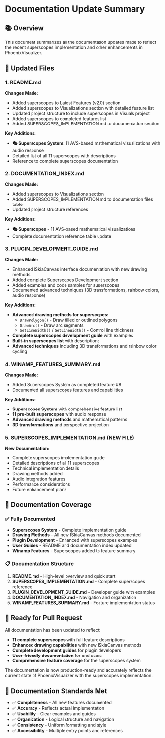 # Documentation Update Summary

## 📚 Overview

This document summarizes all the documentation updates made to reflect the recent superscopes implementation and other enhancements in PhoenixVisualizer.

## 🔄 Updated Files

### 1. README.md
**Changes Made:**
- Added superscopes to Latest Features (v2.0) section
- Added superscopes to Visualizations section with detailed feature list
- Updated project structure to include superscopes in Visuals project
- Added superscopes to completed features list
- Added SUPERSCOPES_IMPLEMENTATION.md to documentation section

**Key Additions:**
- **🎭 Superscopes System**: 11 AVS-based mathematical visualizations with audio response
- Detailed list of all 11 superscopes with descriptions
- Reference to complete superscopes documentation

### 2. DOCUMENTATION_INDEX.md
**Changes Made:**
- Added superscopes to Visualizations section
- Added SUPERSCOPES_IMPLEMENTATION.md to documentation files table
- Updated project structure references

**Key Additions:**
- **🎭 Superscopes** - 11 AVS-based mathematical visualizations
- Complete documentation reference table update

### 3. PLUGIN_DEVELOPMENT_GUIDE.md
**Changes Made:**
- Enhanced ISkiaCanvas interface documentation with new drawing methods
- Added complete Superscopes Development section
- Added examples and code samples for superscopes
- Documented advanced techniques (3D transformations, rainbow colors, audio response)

**Key Additions:**
- **Advanced drawing methods for superscopes:**
  - `DrawPolygon()` - Draw filled or outlined polygons
  - `DrawArc()` - Draw arc segments
  - `SetLineWidth()` / `GetLineWidth()` - Control line thickness
- **Complete superscopes development guide** with examples
- **Built-in superscopes list** with descriptions
- **Advanced techniques** including 3D transformations and rainbow color cycling

### 4. WINAMP_FEATURES_SUMMARY.md
**Changes Made:**
- Added Superscopes System as completed feature #8
- Documented all superscopes features and capabilities

**Key Additions:**
- **Superscopes System** with comprehensive feature list
- **11 pre-built superscopes** with audio response
- **Advanced drawing methods** and mathematical patterns
- **3D transformations** and perspective projection

### 5. SUPERSCOPES_IMPLEMENTATION.md (NEW FILE)
**New Documentation:**
- Complete superscopes implementation guide
- Detailed descriptions of all 11 superscopes
- Technical implementation details
- Drawing methods added
- Audio integration features
- Performance considerations
- Future enhancement plans

## 🎯 Documentation Coverage

### ✅ **Fully Documented**
- **Superscopes System** - Complete implementation guide
- **Drawing Methods** - All new ISkiaCanvas methods documented
- **Plugin Development** - Enhanced with superscopes examples
- **User Guides** - README and documentation index updated
- **Winamp Features** - Superscopes added to feature summary

### 📋 **Documentation Structure**
1. **README.md** - High-level overview and quick start
2. **SUPERSCOPES_IMPLEMENTATION.md** - Complete superscopes reference
3. **PLUGIN_DEVELOPMENT_GUIDE.md** - Developer guide with examples
4. **DOCUMENTATION_INDEX.md** - Navigation and organization
5. **WINAMP_FEATURES_SUMMARY.md** - Feature implementation status

## 🚀 **Ready for Pull Request**

All documentation has been updated to reflect:
- **11 complete superscopes** with full feature descriptions
- **Enhanced drawing capabilities** with new ISkiaCanvas methods
- **Complete development guides** for plugin developers
- **User-friendly documentation** for end users
- **Comprehensive feature coverage** for the superscopes system

The documentation is now production-ready and accurately reflects the current state of PhoenixVisualizer with the superscopes implementation.

## 📝 **Documentation Standards Met**

- ✅ **Completeness** - All new features documented
- ✅ **Accuracy** - Reflects actual implementation
- ✅ **Usability** - Clear examples and guides
- ✅ **Organization** - Logical structure and navigation
- ✅ **Consistency** - Uniform formatting and style
- ✅ **Accessibility** - Multiple entry points and references

